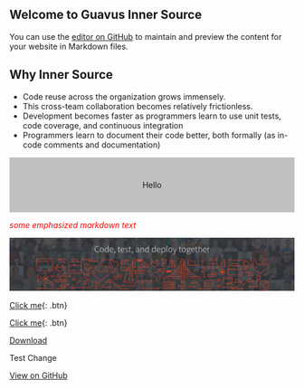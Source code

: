 ## Welcome to Guavus Inner Source 
You can use the [editor on GitHub](https://github.com/jyotsna-talwani-guavus/jyotsna-talwani-guavus.github.io/edit/master/README.md) to maintain and preview the content for your website in Markdown files.

## Why Inner Source

* Code reuse across the organization grows immensely.
* This cross-team collaboration becomes relatively frictionless. 
* Development becomes faster as programmers learn to use unit tests, code coverage, and continuous integration
* Programmers learn to document their code better, both formally (as in-code comments and documentation) 

<div style="background-color:rgb(192, 192, 192); text-align:center; vertical-align: middle; padding:40px 0;">
 Hello
</div>

<span style="color:red"> *some emphasized markdown text* </span>


![An awesome example image](https://github.com/jyotsna-talwani-guavus/jyotsna-talwani-guavus.github.io/blob/master/docs/gitlab.png)

[Click me](http://techpubs.ggn.in.guavus.com/OnlineHelp/ReflexPlatform/Launch%20Dashboard/Index.html){: .btn}

[Click me](https://github.com/Guavus/tp-demo){: .btn}
 </div>

<a href="https://github.com/pages-themes/time-machine/zipball/master" class="download-button zip"><span>Download</span></a>

Test Change

<a id="forkme_banner" href="https://github.com/jyotsna-talwani-guavus/jyotsna-talwani-guavus.github.io">View on GitHub</a>

